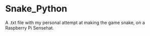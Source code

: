 # Snake_Python
A .txt file with my personal attempt at making the game snake, on a Raspberry Pi Sensehat.
